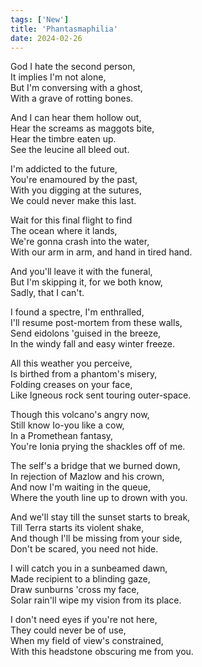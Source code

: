 ```yaml
---
tags: ['New']
title: 'Phantasmaphilia'
date: 2024-02-26
---
```


God I hate the second person,  
It implies I'm not alone,  
But I'm conversing with a ghost,  
With a grave of rotting bones.

And I can hear them hollow out,  
Hear the screams as maggots bite,  
Hear the timbre eaten up.  
See the leucine all bleed out.

I'm addicted to the future,  
You're enamoured by the past,  
With you digging at the sutures,  
We could never make this last.

Wait for this final flight to find  
The ocean where it lands,  
We're gonna crash into the water,  
With our arm in arm, and hand in tired hand.

And you'll leave it with the funeral,  
But I'm skipping it, for we both know,  
Sadly, that I can't.

I found a spectre, I'm enthralled,  
I'll resume post-mortem from these walls,  
Send eidolons 'guised in the breeze,  
In the windy fall and easy winter freeze.

All this weather you perceive,  
Is birthed from a phantom's misery,  
Folding creases on your face,  
Like Igneous rock sent touring outer-space.

Though this volcano's angry now,  
Still know Io-you like a cow,  
In a Promethean fantasy,  
You're Ionia prying the shackles off of me.

The self's a bridge that we burned down,  
In rejection of Mazlow and his crown,  
And now I'm waiting in the queue,  
Where the youth line up to drown with you.

And we'll stay till the sunset starts to break,  
Till Terra starts its violent shake,  
And though I'll be missing from your side,  
Don't be scared, you need not hide.

I will catch you in a sunbeamed dawn,  
Made recipient to a blinding gaze,  
Draw sunburns 'cross my face,  
Solar rain'll wipe my vision from its place.

I don't need eyes if you're not here,  
They could never be of use,  
When my field of view's constrained,  
With this headstone obscuring me from you.  
